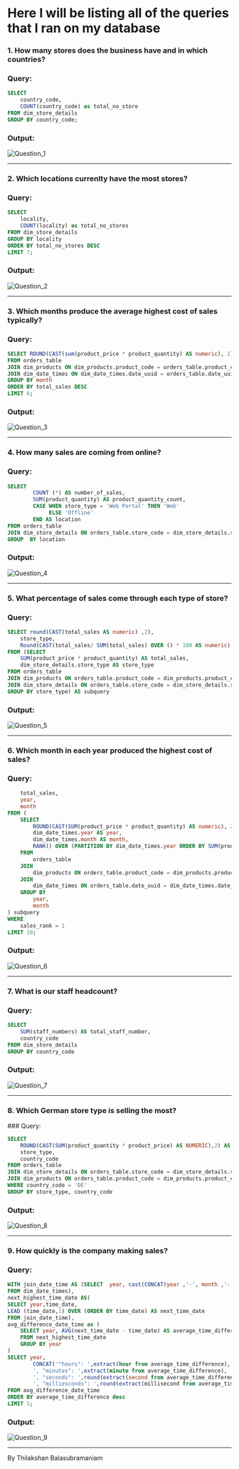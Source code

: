 # Here I will be listing all of the queries that I ran on my database

### 1. How many stores does the business have and in which countries?

### Query:
```sql
SELECT 
	country_code,
	COUNT(country_code) as total_no_store
FROM dim_store_details
GROUP BY country_code;
```

### Output:
![Question_1](sql_results/question_1.png)

---

### 2. Which locations currenlty have the most stores?

### Query:
```sql
SELECT 
	locality,
	COUNT(locality) as total_no_stores
FROM dim_store_details
GROUP BY locality
ORDER BY total_no_stores DESC
LIMIT 7;
```

### Output:
![Question_2](sql_results/question_2.png)

---

### 3. Which months produce the average highest cost of sales typically?

### Query:
```sql
SELECT ROUND(CAST(sum(product_price * product_quantity) AS numeric), 2) AS total_sales, month
FROM orders_table
JOIN dim_products ON dim_products.product_code = orders_table.product_code
JOIN dim_date_times ON dim_date_times.date_uuid = orders_table.date_uuid
GROUP BY month
ORDER BY total_sales DESC
LIMIT 6;
```

### Output:
![Question_3](sql_results/question_3.png)

---

### 4. How many sales are coming from online?

### Query:
```sql 
SELECT  
		COUNT (*) AS number_of_sales,
		SUM(product_quantity) AS product_quantity_count,
		CASE WHEN store_type = 'Web Portal' THEN 'Web' 
			 ELSE 'Offline'
		END AS location
FROM orders_table
JOIN dim_store_details ON orders_table.store_code = dim_store_details.store_code
GROUP  BY location
```

### Output:
![Question_4](sql_results/question_4.png)

---

### 5. What percentage of sales come through each type of store?

### Query:
```sql
SELECT round(CAST(total_sales AS numeric) ,2),
	store_type,
	Round(CAST(total_sales/ SUM(total_sales) OVER () * 100 AS numeric),2) AS "percentage_total(%)"
FROM (SELECT  
	SUM(product_price * product_quantity) AS total_sales,
	dim_store_details.store_type AS store_type
FROM orders_table
JOIN dim_products ON orders_table.product_code = dim_products.product_code
JOIN dim_store_details ON orders_table.store_code = dim_store_details.store_code
GROUP BY store_type) AS subquery
```

### Output:
![Question_5](sql_results/question_5.png)

---

### 6. Which month in each year produced the highest cost of sales?

### Query:
```sql
    total_sales,
    year,
    month
FROM (
    SELECT
        ROUND(CAST(SUM(product_price * product_quantity) AS numeric), 2) AS total_sales,
        dim_date_times.year AS year,
        dim_date_times.month AS month,
        RANK() OVER (PARTITION BY dim_date_times.year ORDER BY SUM(product_price * product_quantity) DESC) AS sales_rank
    FROM
        orders_table
    JOIN
        dim_products ON orders_table.product_code = dim_products.product_code
    JOIN
        dim_date_times ON orders_table.date_uuid = dim_date_times.date_uuid
    GROUP BY
        year,
        month
) subquery
WHERE
    sales_rank = 1
LIMIT 10;
```

### Output:
![Question_6](sql_results/question_6.png)

---

### 7. What is our staff headcount?

### Query:
```sql
SELECT 
	SUM(staff_numbers) AS total_staff_number,
	country_code
FROM dim_store_details
GROUP BY country_code
```

### Output:
![Question_7](sql_results/question_7.png)

---

### 8. Which German store type is selling the most?

### Query:
```sql
SELECT 
	ROUND(CAST(SUM(product_quantity * product_price) AS NUMERIC),2) AS total_sales,
	store_type,
	country_code
FROM orders_table
JOIN dim_store_details ON orders_table.store_code = dim_store_details.store_code
JOIN dim_products ON orders_table.product_code = dim_products.product_code
WHERE country_code = 'DE'
GROUP BY store_type, country_code
```

### Output:
![Question_8](sql_results/question_8.png)

---

### 9. How quickly is the company making sales?

### Query:
```sql
WITH join_date_time AS (SELECT  year, cast(CONCAT(year ,'-', month ,'-', day ,' ', timestamp) AS timestamp) AS time_date
FROM dim_date_times),
next_highest_time_date AS(
SELECT year,time_date,
LEAD (time_date,1) OVER (ORDER BY time_date) AS next_time_date
FROM join_date_time),
avg_difference_date_time as (
	SELECT year, AVG(next_time_date - time_date) AS average_time_difference
	FROM next_highest_time_date
	GROUP BY year
)
SELECT year, 
		CONCAT('"hours": ',extract(hour from average_time_difference), 
		', "minutes": ',extract(minute from average_time_difference), 
		', "seconds": ',round(extract(second from average_time_difference)),
		', "milliesconds": ',round(extract(millisecond from average_time_difference))) as actual_time_taken
FROM avg_difference_date_time
ORDER BY average_time_difference desc
LIMIT 5;
```


### Output:
![Question_9](sql_results/question_9.png)

---

By Thilakshan Balasubramaniam